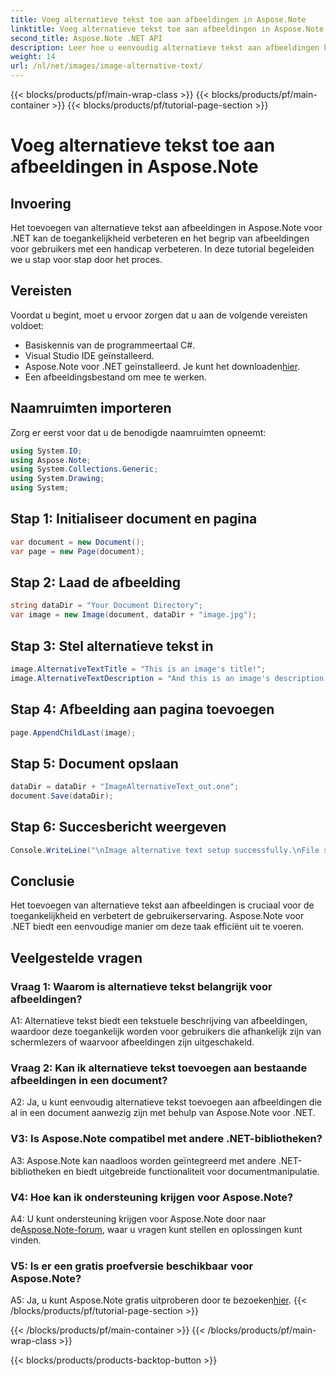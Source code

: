 ```yaml
---
title: Voeg alternatieve tekst toe aan afbeeldingen in Aspose.Note
linktitle: Voeg alternatieve tekst toe aan afbeeldingen in Aspose.Note
second_title: Aspose.Note .NET API
description: Leer hoe u eenvoudig alternatieve tekst aan afbeeldingen kunt toevoegen in Aspose.Note voor .NET. Verbeter de toegankelijkheid en verbeter de gebruikerservaring met deze stapsgewijze handleiding.
weight: 14
url: /nl/net/images/image-alternative-text/
---
```


{{< blocks/products/pf/main-wrap-class >}}
{{< blocks/products/pf/main-container >}}
{{< blocks/products/pf/tutorial-page-section >}}

# Voeg alternatieve tekst toe aan afbeeldingen in Aspose.Note

## Invoering

Het toevoegen van alternatieve tekst aan afbeeldingen in Aspose.Note voor .NET kan de toegankelijkheid verbeteren en het begrip van afbeeldingen voor gebruikers met een handicap verbeteren. In deze tutorial begeleiden we u stap voor stap door het proces.

## Vereisten

Voordat u begint, moet u ervoor zorgen dat u aan de volgende vereisten voldoet:

- Basiskennis van de programmeertaal C#.
- Visual Studio IDE geïnstalleerd.
-  Aspose.Note voor .NET geïnstalleerd. Je kunt het downloaden[hier](https://releases.aspose.com/note/net/).
- Een afbeeldingsbestand om mee te werken.

## Naamruimten importeren

Zorg er eerst voor dat u de benodigde naamruimten opneemt:

```csharp
using System.IO;
using Aspose.Note;
using System.Collections.Generic;
using System.Drawing;
using System;
```

## Stap 1: Initialiseer document en pagina

```csharp
var document = new Document();
var page = new Page(document);
```

## Stap 2: Laad de afbeelding

```csharp
string dataDir = "Your Document Directory";
var image = new Image(document, dataDir + "image.jpg");
```

## Stap 3: Stel alternatieve tekst in

```csharp
image.AlternativeTextTitle = "This is an image's title!";
image.AlternativeTextDescription = "And this is an image's description!";
```

## Stap 4: Afbeelding aan pagina toevoegen

```csharp
page.AppendChildLast(image);
```

## Stap 5: Document opslaan

```csharp
dataDir = dataDir + "ImageAlternativeText_out.one";
document.Save(dataDir);
```

## Stap 6: Succesbericht weergeven

```csharp
Console.WriteLine("\nImage alternative text setup successfully.\nFile saved at " + dataDir); 
```

## Conclusie

Het toevoegen van alternatieve tekst aan afbeeldingen is cruciaal voor de toegankelijkheid en verbetert de gebruikerservaring. Aspose.Note voor .NET biedt een eenvoudige manier om deze taak efficiënt uit te voeren.

## Veelgestelde vragen

### Vraag 1: Waarom is alternatieve tekst belangrijk voor afbeeldingen?

A1: Alternatieve tekst biedt een tekstuele beschrijving van afbeeldingen, waardoor deze toegankelijk worden voor gebruikers die afhankelijk zijn van schermlezers of waarvoor afbeeldingen zijn uitgeschakeld.

### Vraag 2: Kan ik alternatieve tekst toevoegen aan bestaande afbeeldingen in een document?

A2: Ja, u kunt eenvoudig alternatieve tekst toevoegen aan afbeeldingen die al in een document aanwezig zijn met behulp van Aspose.Note voor .NET.

### V3: Is Aspose.Note compatibel met andere .NET-bibliotheken?

A3: Aspose.Note kan naadloos worden geïntegreerd met andere .NET-bibliotheken en biedt uitgebreide functionaliteit voor documentmanipulatie.

### V4: Hoe kan ik ondersteuning krijgen voor Aspose.Note?

 A4: U kunt ondersteuning krijgen voor Aspose.Note door naar de[Aspose.Note-forum](https://forum.aspose.com/c/note/28), waar u vragen kunt stellen en oplossingen kunt vinden.

### V5: Is er een gratis proefversie beschikbaar voor Aspose.Note?

A5: Ja, u kunt Aspose.Note gratis uitproberen door te bezoeken[hier](https://releases.aspose.com/).
{{< /blocks/products/pf/tutorial-page-section >}}

{{< /blocks/products/pf/main-container >}}
{{< /blocks/products/pf/main-wrap-class >}}

{{< blocks/products/products-backtop-button >}}
